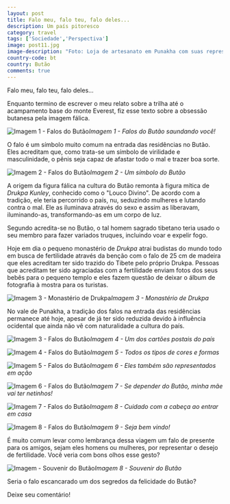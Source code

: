 ```yaml
---
layout: post
title: Falo meu, falo teu, falo deles...
description: Um país pitoresco
category: travel
tags: ['Sociedade','Perspectiva']
image: post11.jpg
image-description: "Foto: Loja de artesanato em Punakha com suas representações fálicas."
country-code: bt
country: Butão
comments: true
---
```


Falo meu, falo teu, falo deles...

Enquanto termino de escrever o meu relato sobre a trilha até o acampamento base do monte Everest, fiz esse texto sobre a obsessão butanesa pela imagem fálica.

![Imagem 1 - Falos do Butão]({{site.baseurl}}/assets/images/photos/posts/falo1.jpg)*Imagem 1 - Falos do Butão saundando você!*

O falo é um símbolo muito comum na entrada das residências no Butão. Eles acreditam que, como trata-se um símbolo de virilidade e masculinidade, o pênis seja capaz de afastar todo o mal e trazer boa sorte.

![Imagem 2 - Falos do Butão]({{site.baseurl}}/assets/images/photos/posts/falo2.jpg)*Imagem 2 - Um símbolo do Butão*

A origem da figura fálica na cultura do Butão remonta à figura mítica de *Drukpa Kunley*, conhecido como o "Louco Divino". De acordo com a tradição, ele teria percorrido o país, nu, seduzindo mulheres e lutando contra o mal. Ele as iluminava através do sexo e assim as liberavam, iluminando-as, transformando-as em um corpo de luz.

Segundo acredita-se no Butão, o tal homem sagrado tibetano teria usado o seu membro para fazer variados truques, incluindo voar e expelir fogo. 

Hoje em dia o pequeno monastério de *Drukpa* atrai budistas do mundo todo em busca de fertilidade através da benção com o falo de 25 cm de madeira que eles acreditam ter sido trazido do Tibete pelo próprio Drukpa. Pessoas que acreditam ter sido agraciadas com a fertilidade enviam fotos dos seus bebês para o pequeno templo e eles fazem questão de deixar o álbum de fotografia à mostra para os turistas.

![Imagem 3 - Monastério de *Drukpa*]({{site.baseurl}}/assets/images/photos/posts/monasteriodrukpa.jpg)*Imagem 3 - Monastério de Drukpa*

No vale de Punakha, a tradição dos falos na entrada das residências permanece até hoje, apesar de já ter sido reduzida devido à influência ocidental que ainda não vê com naturalidade a cultura do país.

![Imagem 3 - Falos do Butão]({{site.baseurl}}/assets/images/photos/posts/falo3.jpg)*Imagem 4 - Um dos cartões postais do país*

![Imagem 4 - Falos do Butão]({{site.baseurl}}/assets/images/photos/posts/falo4.jpg)*Imagem 5 - Todos os tipos de cores e formas*

![Imagem 5 - Falos do Butão]({{site.baseurl}}/assets/images/photos/posts/falo5.jpg)*Imagem 6 - Eles também são representados em ação*

![Imagem 6 - Falos do Butão]({{site.baseurl}}/assets/images/photos/posts/falo6.jpg)*Imagem 7 - Se depender do Butão, minha mãe vai ter netinhos!*

![Imagem 7 - Falos do Butão]({{site.baseurl}}/assets/images/photos/posts/falo7.jpg)*Imagem 8 - Cuidado com a cabeça ao entrar em casa*

![Imagem 8 - Falos do Butão]({{site.baseurl}}/assets/images/photos/posts/falo8.jpg)*Imagem 9 - Seja bem vindo!*

É muito comum levar como lembrança dessa viagem um falo de presente para os amigos, sejam eles homens ou mulheres, por representar o desejo de fertilidade. Você veria com bons olhos esse gesto?

![Imagem  - Souvenir do Butão]({{site.baseurl}}/assets/images/photos/posts/souvenirbutao.jpg)*Imagem 8 - Souvenir do Butão*

Seria o falo escancarado um dos segredos da felicidade do Butão?

Deixe seu comentário! 
